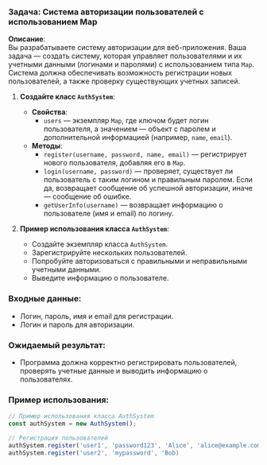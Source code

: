 ### Задача: Система авторизации пользователей с использованием Map

**Описание**:  
Вы разрабатываете систему авторизации для веб-приложения. Ваша задача — создать систему, которая управляет пользователями и их учетными данными (логинами и паролями) с использованием типа `Map`. Система должна обеспечивать возможность регистрации новых пользователей, а также проверку существующих учетных записей.

1. **Создайте класс `AuthSystem`**:

   - **Свойства**:
     - `users` — экземпляр `Map`, где ключом будет логин пользователя, а значением — объект с паролем и дополнительной информацией (например, `name`, `email`).
   - **Методы**:
     - `register(username, password, name, email)` — регистрирует нового пользователя, добавляя его в `Map`.
     - `login(username, password)` — проверяет, существует ли пользователь с таким логином и правильным паролем. Если да, возвращает сообщение об успешной авторизации, иначе — сообщение об ошибке.
     - `getUserInfo(username)` — возвращает информацию о пользователе (имя и email) по логину.

2. **Пример использования класса `AuthSystem`**:
   - Создайте экземпляр класса `AuthSystem`.
   - Зарегистрируйте нескольких пользователей.
   - Попробуйте авторизоваться с правильными и неправильными учетными данными.
   - Выведите информацию о пользователе.

### Входные данные:

- Логин, пароль, имя и email для регистрации.
- Логин и пароль для авторизации.

### Ожидаемый результат:

- Программа должна корректно регистрировать пользователей, проверять учетные данные и выводить информацию о пользователях.

### Пример использования:

```javascript
// Пример использования класса AuthSystem
const authSystem = new AuthSystem();

// Регистрация пользователей
authSystem.register('user1', 'password123', 'Alice', 'alice@example.com');
authSystem.register('user2', 'mypassword', 'Bob)
```
